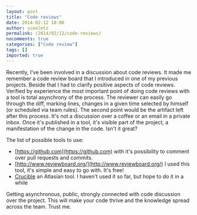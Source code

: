 ```yaml
---
layout: post
title: "Code reviews"
date: 2014-02-12 10:00
author: scooletz
permalink: /2014/02/12/code-reviews/
nocomments: true
categories: ["Code review"]
tags: []
imported: true
---
```


Recently, I've been involved in a discussion about code reviews. It made me remember a code review board that I introduced in one of my previous projects. Beside that I had to clarify positive aspects of code reviews. Verified by experience the most important point of doing code reviews with a tool is total asynchrony of the process. The reviewer can easily go through the diff, marking lines, changes in a given time selected by himself (or scheduled via team rules). The second point would be the artifact left after this process. It's not a discussion over a coffee or an email in a private inbox. Once it's published in a tool, it's visible part of the project, a manifestation of the change in the code. Isn't it great?

The list of possible tools to use:

* [https://github.com](https://github.com) with it's possibility to comment over pull requests and commits.
* [http://www.reviewboard.org/](http://www.reviewboard.org/) I used this tool, it's simple and easy to go with. It's free!
* [Crucible](https://www.atlassian.com/software/crucible/overview) an Atlasian tool. I haven't used it so far, but hope to do it in a while

Getting asynchronous, public, strongly connected with code discussion over the project. This will make your code thrive and the knowledge spread across the team. Trust me.
